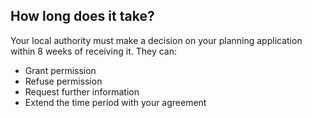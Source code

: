 ##  How long does it take?

Your local authority must make a decision on your planning application within
8 weeks of receiving it. They can:

  * Grant permission 
  * Refuse permission 
  * Request further information 
  * Extend the time period with your agreement 
